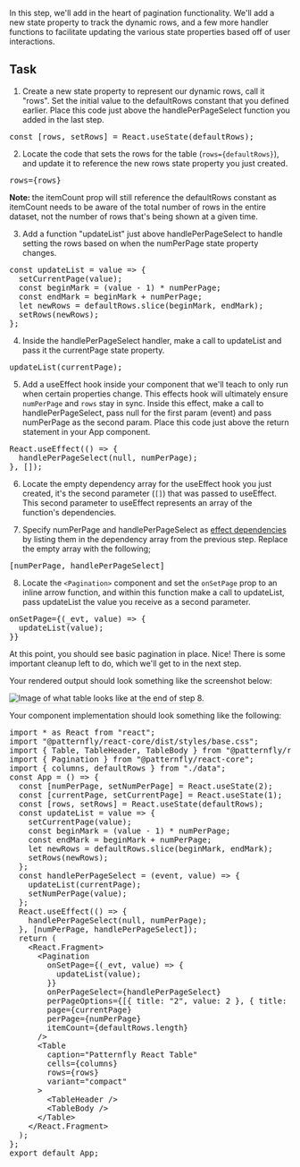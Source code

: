 In this step, we'll add in the heart of pagination functionality. We'll add a new state property to track the dynamic rows, and a few more handler functions to facilitate updating the various state properties based off of user interactions.

## Task

1) Create a new state property to represent our dynamic rows, call it "rows". Set the initial value to the defaultRows constant that you defined earlier. Place this code just above the handlePerPageSelect function you added in the last step.

<pre class="file">
const [rows, setRows] = React.useState(defaultRows);
</pre>

2) Locate the code that sets the rows for the table (`rows={defaultRows}`), and update it to reference the new rows state property you just created.

<pre class="file">
rows={rows}
</pre>

<strong>Note: </strong> the itemCount prop will still reference the defaultRows constant as itemCount needs to be aware of the total number of rows in the entire dataset, not the number of rows that's being shown at a given time.

3) Add a function "updateList" just above handlePerPageSelect to handle setting the rows based on when the numPerPage state property changes.

<pre class="file" data-target="clipboard">
const updateList = value => {
  setCurrentPage(value);
  const beginMark = (value - 1) * numPerPage;
  const endMark = beginMark + numPerPage;
  let newRows = defaultRows.slice(beginMark, endMark);
  setRows(newRows);
};
</pre>

4) Inside the handlePerPageSelect handler, make a call to updateList and pass it the currentPage state property.

<pre class="file">
updateList(currentPage);
</pre>

5) Add a useEffect hook inside your component that we'll teach to only run when certain properties change. This effects hook will ultimately ensure `numPerPage` and `rows` stay in sync. Inside this effect, make a call to handlePerPageSelect, pass null for the first param (event) and pass numPerPage as the second param. Place this code just above the return statement in your App component.

<pre class="file">
React.useEffect(() => {
  handlePerPageSelect(null, numPerPage);
}, []);
</pre>

6) Locate the empty dependency array for the useEffect hook you just created, it's the second parameter (`[]`) that was passed to useEffect. This second parameter to useEffect represents an array of the function's dependencies.

7) Specify numPerPage and handlePerPageSelect as <a href="https://reactjs.org/docs/hooks-reference.html#conditionally-firing-an-effect" target="_blank">effect dependencies</a> by listing them in the dependency array from the previous step. Replace the empty array with the following;

<pre class="file">
[numPerPage, handlePerPageSelect]
</pre>

8) Locate the `<Pagination>` component and set the `onSetPage` prop to an inline arrow function, and within this function make a call to updateList, pass updateList the value you receive as a second parameter.

<pre class="file">
onSetPage={(_evt, value) => {
  updateList(value);
}}
</pre>

At this point, you should see basic pagination in place. Nice! There is some important cleanup left to do, which we'll get to in the next step.

Your rendered output should look something like the screenshot below:

<img src="intro-table/assets/step-8-complete.png" alt="Image of what table looks like at the end of step 8." style="box-shadow: rgba(3, 3, 3, 0.2) 0px 1.25px 2.5px 0px;" />

Your component implementation should look something like the following:

<pre class="file">
import * as React from &quot;react&quot;;
import &quot;@patternfly/react-core/dist/styles/base.css&quot;;
import { Table, TableHeader, TableBody } from &quot;@patternfly/react-table&quot;;
import { Pagination } from &quot;@patternfly/react-core&quot;;
import { columns, defaultRows } from &quot;./data&quot;;
const App = () =&gt; {
  const [numPerPage, setNumPerPage] = React.useState(2);
  const [currentPage, setCurrentPage] = React.useState(1);
  const [rows, setRows] = React.useState(defaultRows);
  const updateList = value =&gt; {
    setCurrentPage(value);
    const beginMark = (value - 1) * numPerPage;
    const endMark = beginMark + numPerPage;
    let newRows = defaultRows.slice(beginMark, endMark);
    setRows(newRows);
  };
  const handlePerPageSelect = (event, value) =&gt; {
    updateList(currentPage);
    setNumPerPage(value);
  };
  React.useEffect(() =&gt; {
    handlePerPageSelect(null, numPerPage);
  }, [numPerPage, handlePerPageSelect]);
  return (
    &lt;React.Fragment&gt;
      &lt;Pagination
        onSetPage={(_evt, value) =&gt; {
          updateList(value);
        }}
        onPerPageSelect={handlePerPageSelect}
        perPageOptions={[{ title: &quot;2&quot;, value: 2 }, { title: &quot;3&quot;, value: 3 }]}
        page={currentPage}
        perPage={numPerPage}
        itemCount={defaultRows.length}
      /&gt;
      &lt;Table
        caption=&quot;Patternfly React Table&quot;
        cells={columns}
        rows={rows}
        variant=&quot;compact&quot;
      &gt;
        &lt;TableHeader /&gt;
        &lt;TableBody /&gt;
      &lt;/Table&gt;
    &lt;/React.Fragment&gt;
  );
};
export default App;
</pre>
